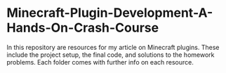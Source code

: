 # Minecraft-Plugin-Development-A-Hands-On-Crash-Course
In this repository are resources for my article on Minecraft plugins. These include the project setup, the final code, and solutions to the homework problems. Each folder comes with further info on each resource.
